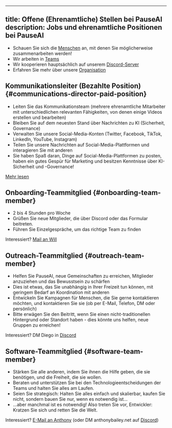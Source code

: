 

---
title: Offene (Ehrenamtliche) Stellen bei PauseAI
description: Jobs und ehrenamtliche Positionen bei PauseAI
---
- Schauen Sie sich die [Menschen](/people) an, mit denen Sie möglicherweise zusammenarbeiten werden!
- Wir arbeiten in [Teams](/teams)
- Wir kooperieren hauptsächlich auf unserem [Discord-Server](https://discord.gg/2XXWXvErfA)
- Erfahren Sie mehr über unsere [Organisation](/organization)

## Kommunikationsleiter (Bezahlte Position) {#communications-director-paid-position}

- Leiten Sie das Kommunikationsteam (mehrere ehrenamtliche Mitarbeiter mit unterschiedlichen relevanten Fähigkeiten, von denen einige Videos erstellen und bearbeiten)
- Bleiben Sie auf dem neuesten Stand über Nachrichten zu KI (Sicherheit, Governance)
- Verwalten Sie unsere Social-Media-Konten (Twitter, Facebook, TikTok, LinkedIn, YouTube, Instagram)
- Teilen Sie unsere Nachrichten auf Social-Media-Plattformen und interagieren Sie mit anderen
- Sie haben Spaß daran, Dinge auf Social-Media-Plattformen zu posten, haben ein gutes Gespür für Marketing und besitzen Kenntnisse über KI-Sicherheit und -Governance!

[Mehr lesen](/2024-vacancy-comms-director)

## Onboarding-Teammitglied {#onboarding-team-member}

- 2 bis 4 Stunden pro Woche
- Grüßen Sie neue Mitglieder, die über Discord oder das Formular beitreten.
- Führen Sie Einzelgespräche, um das richtige Team zu finden

Interessiert? [Mail an Will](mailto:will@pausai.info)

## Outreach-Teammitglied {#outreach-team-member}

- Helfen Sie PauseAI, neue Gemeinschaften zu erreichen, Mitglieder anzuziehen und das Bewusstsein zu schärfen
- Dies ist etwas, das Sie unabhängig in Ihrer Freizeit tun können, mit geringem Bedarf an Koordination mit anderen
- Entwickeln Sie Kampagnen für Menschen, die Sie gerne kontaktieren möchten, und kontaktieren Sie sie (ob per E-Mail, Telefon, DM oder persönlich)
- Bitte erwägen Sie den Beitritt, wenn Sie einen nicht-traditionellen Hintergrund oder Standort haben - dies könnte uns helfen, neue Gruppen zu erreichen!

Interessiert? DM Diego in [Discord](https://discord.gg/y9hdAjD83e)

## Software-Teammitglied {#software-team-member}

- Stärken Sie alle anderen, indem Sie ihnen die Hilfe geben, die sie benötigen, und die Freiheit, die sie wollen.
- Beraten und unterstützen Sie bei den Technologieentscheidungen der Teams und halten Sie alles am Laufen.
- Seien Sie strategisch: Halten Sie alles einfach und skalierbar, kaufen Sie nicht, sondern bauen Sie nur, wenn es notwendig ist...
- ...aber manchmal ist es notwendig! Also treten Sie vor, Entwickler: Kratzen Sie sich und retten Sie die Welt.

Interessiert? [E-Mail an Anthony](mailto:anthony@pausai.info) (oder DM anthonybailey.net auf [Discord](https://discord.gg/y9hdAjD83e))